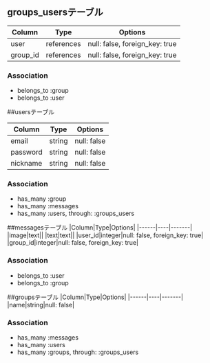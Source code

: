 ## groups_usersテーブル

|Column|Type|Options|
|------|----|-------|
|user|references|null: false, foreign_key: true|
|group_id|references|null: false, foreign_key: true|

### Association
- belongs_to :group
- belongs_to :user

 ##usersテーブル

  |Column|Type|Options|
  |------|----|-------|
  |email|string|null: false|
  |password|string|null: false|
  |nickname|string|null: false|index: true｜

### Association
- has_many :group
- has_many :messages
- has_many :users, through: :groups_users

 ##messagesテーブル
  |Column|Type|Options|
  |------|----|-------|
  |image|text||
  |text|text||
  |user_id|integer|null: false, foreign_key: true|
  |group_id|integer|null: false, foreign_key: true|
### Association
  - belongs_to :user
  - belongs_to :group

  


##groupsテーブル
  |Column|Type|Options|
  |------|----|-------|
  |name|string|null: false|

### Association
- has_many :messages
- has_many :users
- has_many :groups, through: :groups_users